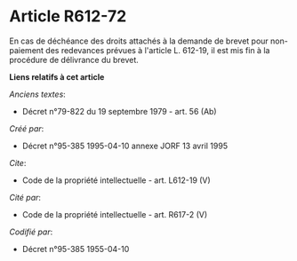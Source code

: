 # Article R612-72

En cas de déchéance des droits attachés à la demande de brevet pour non-paiement des redevances prévues à l'article L.
612-19, il est mis fin à la procédure de délivrance du brevet.

**Liens relatifs à cet article**

_Anciens textes_:

  - Décret n°79-822 du 19 septembre 1979 - art. 56 (Ab)

_Créé par_:

  - Décret n°95-385 1995-04-10 annexe JORF 13 avril 1995

_Cite_:

  - Code de la propriété intellectuelle - art. L612-19 (V)

_Cité par_:

  - Code de la propriété intellectuelle - art. R617-2 (V)

_Codifié par_:

  - Décret n°95-385 1955-04-10
